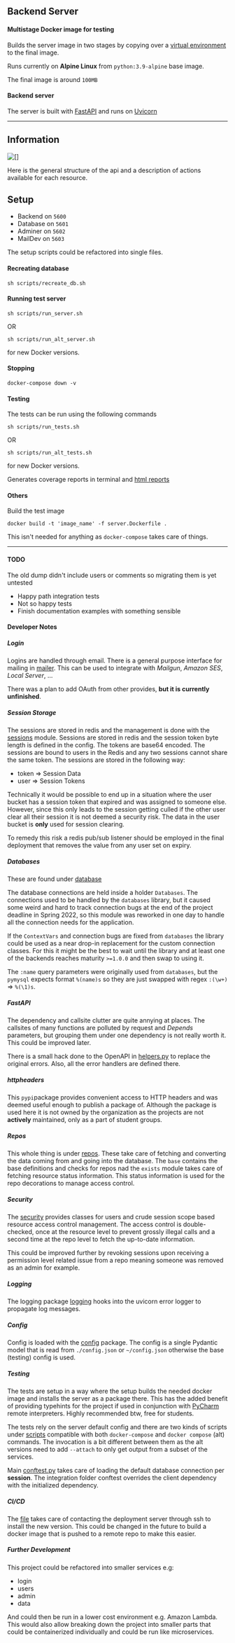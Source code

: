 ## Backend Server

#### Multistage Docker image for testing

Builds the server image in two stages by copying over
a [virtual environment](https://docs.python.org/3/library/venv.html) to the final image.

Runs currently on __Alpine Linux__ from `python:3.9-alpine` base image.

The final image is around `100MB`

#### Backend server

The server is built with [FastAPI](https://fastapi.tiangolo.com/) and runs on [Uvicorn](https://www.uvicorn.org/)

---

## Information

![[]](.github/images/api-structure.png)

Here is the general structure of the api and a description of actions available for each resource.

## Setup

- Backend on `5600`
- Database on `5601`
- Adminer on `5602`
- MailDev on `5603`

The setup scripts could be refactored into single files.

#### Recreating database

```shell
sh scripts/recreate_db.sh
```

#### Running test server

```shell
sh scripts/run_server.sh
```

OR

```shell
sh scripts/run_alt_server.sh
```

for new Docker versions.

#### Stopping

```shell
docker-compose down -v
```

#### Testing

The tests can be run using the following commands

````shell
sh scripts/run_tests.sh
````

OR

````shell
sh scripts/run_alt_tests.sh
````

for new Docker versions.

Generates coverage reports in terminal and [html reports](./htmlcov/index.html)

#### Others

Build the test image

```shell
docker build -t 'image_name' -f server.Dockerfile .
```

This isn't needed for anything as `docker-compose` takes care of things.

---

#### TODO

The old dump didn't include users or comments so migrating them is yet untested

- Happy path integration tests
- Not so happy tests
- Finish documentation examples with something sensible

#### Developer Notes

##### Login

Logins are handled through email. There is a general purpose interface for mailing in [mailer](src/muistot/mailer).
This can be used to integrate with _Mailgun_, _Amazon SES_, _Local Server_, ...

There was a plan to add OAuth from other provides, __but it is currently unfinished__.

##### Session Storage

The sessions are stored in redis and the management is done with the [sessions](src/muistot/sessions) module.
Sessions are stored in redis and the session token byte length is defined in the config. The tokens are base64 encoded.
The sessions are bound to users in the Redis and any two sessions cannot share the same token. The sessions are stored
in the following way:

- token => Session Data
- user => Session Tokens

Technically it would be possible to end up in a situation where the user bucket has a session token that expired and was
assigned to someone else. However, since this only leads to the session getting culled if the other user clear all their
session it is not deemed a security risk. The data in the user bucket is __only__ used for session clearing.

To remedy this risk a redis pub/sub listener should be employed in the final deployment that removes the value from any
user set on expiry.

##### Databases

These are found under [database](src/muistot/database)

The database connections are held inside a holder `Databases`. The connections used to be handled by the `databases`
library, but it caused some weird and hard to track connection bugs at the end of the project deadline in Spring 2022,
so this module was reworked in one day to handle all the connection needs for the application.

If the `ContextVars` and connection bugs are fixed from `databases` the library could be used as a near drop-in
replacement for the custom connection classes. For this it might be the best to wait until the library and at least one
of the backends reaches maturity `>=1.0.0` and then swap to using it.

The `:name` query parameters were originally used from `databases`, but the `pymysql` expects format `%(name)s`
so they are just swapped with regex `:(\w+)` => `%(\1)s`.

##### FastAPI

The dependency and callsite clutter are quite annying at places. The callsites of many functions are polluted by request
and _Depends_ parameters, but grouping them under one dependency is not really worth it. This could be improved later.

There is a small hack done to the OpenAPI in [helpers.py](src/muistot/errors/helpers.py) to replace the original
errors. Also, all the error handlers are defined there.

##### httpheaders

This `pypi`package provides convenient access to HTTP headers and was deemed useful enough to publish a package of.
Although the package is used here it is not owned by the organization as the projects are not __actively__ maintained,
only as a part of student groups.

##### Repos

This whole thing is under [repos](src/muistot/backend/repos). These take care of fetching and converting the data
coming from and going into the database. The `base` contains the base definitions and checks for repos nad the `exists`
module takes care of fetching resource status information. This status information is used for the repo decorations to
manage access control.

##### Security

The [security](src/muistot/security) provides classes for users and crude session scope based resource access control
management. The access control is double-checked, once at the resource level to prevent grossly illegal calls and a
second time at the repo level to fetch the up-to-date information.

This could be improved further by revoking sessions upon receiving a permission level related issue from a repo meaning
someone was removed as an admin for example.

##### Logging

The logging package [logging](src/muistot/logging/__init__.py) hooks into the uvicorn error logger to propagate log
messages.

##### Config

Config is loaded with the [config](src/muistot/config) package. The config is a single Pydantic model that is read
from `./config.json` or `~/config.json` otherwise the base (testing) config is used.

##### Testing

The tests are setup in a way where the setup builds the needed docker image and installs the server as a package there.
This has the added benefit of providing typehints for the project if used in conjunction
with [PyCharm](https://www.jetbrains.com/pycharm/) remote interpreters. Highly recommended btw, free for students.

The tests rely on the server default config and there are two kinds of scripts under [scripts](./scripts) compatible
with both `docker-compose` and `docker compose` (alt) commands. The invocation is a bit different between them as the
alt versions need to add `--attach` to only get output from a subset of the services.

Main [conftest.py](./src/test/conftest.py) takes care of loading the default database connection per __session__. The
integration folder conftest overrides the client dependency with the initialized dependency.

##### CI/CD

The [file](./.github/workflows/main.yml) takes care of contacting the deployment server through ssh to install the new
version. This could be changed in the future to build a docker image that is pushed to a remote repo to make this
easier.

##### Further Development

This project could be refactored into smaller services e.g:

- login
- users
- admin
- data

And could then be run in a lower cost environment e.g. Amazon Lambda. This would also allow breaking down the project
into smaller parts that could be containerized individually and could be run like microservices.